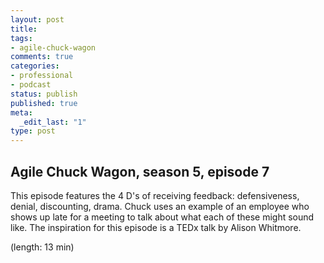 ```yaml
---
layout: post
title: 
tags:
- agile-chuck-wagon
comments: true
categories:
- professional
- podcast
status: publish
published: true
meta:
  _edit_last: "1"
type: post
---
```


## Agile Chuck Wagon, season 5, episode 7

This episode features the 4 D's of receiving feedback: defensiveness, denial, discounting, drama. Chuck uses an example of an employee who shows up late for a meeting to talk about what each of these might sound like. The inspiration for this episode is a TEDx talk by Alison Whitmore.

  (length: 13 min)
